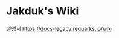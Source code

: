 <!-- TITLE: Home -->
<!-- SUBTITLE: A quick summary of Home -->

# Jakduk's Wiki
설명서 https://docs-legacy.requarks.io/wiki